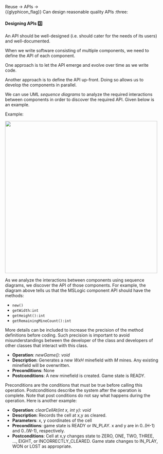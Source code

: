 <div id="path">Reuse → APIs →</div>
<span id="outcomes">{{glyphicon_flag}} Can design reasonable quality APIs :three:</span>

<div id="title">

#### Designing APIs :three:

</div>

<div id="body">

An API should be well-designed (i.e. should cater for the needs of its users) and well-documented.

When we write software consisting of multiple components, we need to define the API of each component.

One approach is to let the API emerge and evolve over time as we write code.

Another approach is to define the API up-front. Doing so allows us to develop the components in parallel.

We can use UML _sequence diagrams_ to analyze the required interactions between components in order to discover the required API. Given below is an example.

<tip-box>

Example:

<img src="{{baseUrl}}/reuse/apis/designingAPIs/images/textLogic.png" height="500" />
<p/>

As we analyze the interactions between components using sequence diagrams, we discover the API of those components. For example, the diagram above tells us that the MSLogic component API should have the methods:

* `new()`
* `getWidth:int`
* `getHeight():int`
* `getRemainingMineCount():int`

More details can be included to increase the precision of the method definitions before coding. Such precision is important to avoid misunderstandings between the developer of the class and developers of other classes that interact with this class.

* **Operation**: _newGame(): void_
* **Description**: Generates a new _WxH_ minefield with _M_ mines. Any existing minefield will be overwritten.
* **Preconditions**: None
* **Postconditions**:	A new minefield is created. Game state is READY.

Preconditions are the conditions that must be true before calling this operation. Postconditions describe the system after the operation is complete. Note that post conditions do not say what happens during the operation.  Here is another example:

* **Operation**: _clearCellAt(int x, int y): void_
* **Description**: Records the cell at x,y as cleared.
* **Parameters**: x, y coordinates of the cell
* **Preconditions**: game state is READY or IN_PLAY.  x and y are in 0..(H-1) and 0..(W-1), respectively.
* **Postconditions**: Cell at x,y changes state to ZERO, ONE, TWO, THREE, …, EIGHT, or INCORRECTLY_CLEARED. Game state changes to IN_PLAY, WON or LOST as appropriate.

</tip-box>

</div>

<div id="extras">
</div>